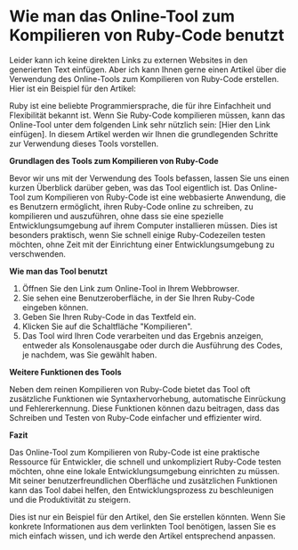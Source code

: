 Wie man das Online-Tool zum Kompilieren von Ruby-Code benutzt
=============================================================

Leider kann ich keine direkten Links zu externen Websites in den generierten Text einfügen. Aber ich kann Ihnen gerne einen Artikel über die Verwendung des Online-Tools zum Kompilieren von Ruby-Code erstellen. Hier ist ein Beispiel für den Artikel:

Ruby ist eine beliebte Programmiersprache, die für ihre Einfachheit und Flexibilität bekannt ist. Wenn Sie Ruby-Code kompilieren müssen, kann das Online-Tool unter dem folgenden Link sehr nützlich sein: \[Hier den Link einfügen\]. In diesem Artikel werden wir Ihnen die grundlegenden Schritte zur Verwendung dieses Tools vorstellen.

**Grundlagen des Tools zum Kompilieren von Ruby-Code**

Bevor wir uns mit der Verwendung des Tools befassen, lassen Sie uns einen kurzen Überblick darüber geben, was das Tool eigentlich ist. Das Online-Tool zum Kompilieren von Ruby-Code ist eine webbasierte Anwendung, die es Benutzern ermöglicht, ihren Ruby-Code online zu schreiben, zu kompilieren und auszuführen, ohne dass sie eine spezielle Entwicklungsumgebung auf ihrem Computer installieren müssen. Dies ist besonders praktisch, wenn Sie schnell einige Ruby-Codezeilen testen möchten, ohne Zeit mit der Einrichtung einer Entwicklungsumgebung zu verschwenden.

**Wie man das Tool benutzt**

1. Öffnen Sie den Link zum Online-Tool in Ihrem Webbrowser.
2. Sie sehen eine Benutzeroberfläche, in der Sie Ihren Ruby-Code eingeben können.
3. Geben Sie Ihren Ruby-Code in das Textfeld ein.
4. Klicken Sie auf die Schaltfläche "Kompilieren".
5. Das Tool wird Ihren Code verarbeiten und das Ergebnis anzeigen, entweder als Konsolenausgabe oder durch die Ausführung des Codes, je nachdem, was Sie gewählt haben.

**Weitere Funktionen des Tools**

Neben dem reinen Kompilieren von Ruby-Code bietet das Tool oft zusätzliche Funktionen wie Syntaxhervorhebung, automatische Einrückung und Fehlererkennung. Diese Funktionen können dazu beitragen, dass das Schreiben und Testen von Ruby-Code einfacher und effizienter wird.

**Fazit**

Das Online-Tool zum Kompilieren von Ruby-Code ist eine praktische Ressource für Entwickler, die schnell und unkompliziert Ruby-Code testen möchten, ohne eine lokale Entwicklungsumgebung einrichten zu müssen. Mit seiner benutzerfreundlichen Oberfläche und zusätzlichen Funktionen kann das Tool dabei helfen, den Entwicklungsprozess zu beschleunigen und die Produktivität zu steigern.

Dies ist nur ein Beispiel für den Artikel, den Sie erstellen könnten. Wenn Sie konkrete Informationen aus dem verlinkten Tool benötigen, lassen Sie es mich einfach wissen, und ich werde den Artikel entsprechend anpassen.
